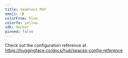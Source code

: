 ```yaml
---
title: Seamless M4t
emoji: 🌖
colorFrom: blue
colorTo: yellow
sdk: docker
pinned: false
---
```


Check out the configuration reference at https://huggingface.co/docs/hub/spaces-config-reference

